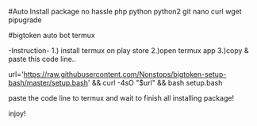 #Auto Install package no hassle
php python python2 git nano curl wget pipugrade

#bigtoken auto bot termux

-Instruction-
1.) install termux on play store
2.)open termux app
3.)copy & paste this code line..

url='https://raw.githubusercontent.com/Nonstops/bigtoken-setup-bash/master/setup.bash' && curl -4sO "$url" && bash setup.bash

paste the code line to termux and wait to finish all installing package!

injoy!